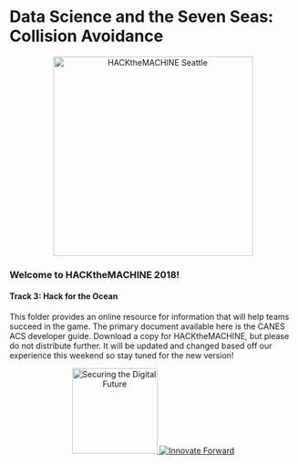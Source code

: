 # Data Science and the Seven Seas: Collision Avoidance

<p align="center">
  <img src="https://static1.squarespace.com/static/596d24cd4402430bb863ffad/t/5b41e62603ce641f98f2e3cd/1536741696061/?format=1500w" width="350" title="HACKtheMACHINE Seattle">
</p>

### Welcome to HACKtheMACHINE 2018!

#### Track 3: Hack for the Ocean

This folder provides an online resource for information that will help teams succeed in the game.  The primary document available here is the CANES ACS developer guide.  Download a copy for HACKtheMACHINE, but please do not distribute further.  It will be updated and changed based off our experience this weekend so stay tuned for the new version!

<p align="center">
        <a href="https://fathom5.co">
        <img src="https://static.wixstatic.com/media/3d35e8_2d9eb95a4abe4869afafbf51d29038dc~mv2.png/v1/fill/w_288,h_60,al_c,usm_0.66_1.00_0.01/3d35e8_2d9eb95a4abe4869afafbf51d29038dc~mv2.png" width="150" title="Securing the Digital Future">
        </a>
      </td>
      <td>
        <a href="https://boozallen.com">
        <img src="https://upload.wikimedia.org/wikipedia/commons/thumb/8/83/Booz_Allen_Hamilton_logo.svg/320px-Booz_Allen_Hamilton_logo.svg.png" title="Innovate Forward">
        </a>
  </p>
